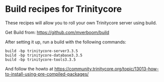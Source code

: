 # Build recipes for Trinitycore

These recipes will allow you to roll your own Trinitycore server using build.

Get Build from: https://github.com/mverboom/build

After setting it up, run a build with the following commands:

```
build -bp trinitycore-server3.3.5
build -bp trinitycore-database3.3.5
build -bp trinitycore-tools3.3.5
```

And follow the howto at https://community.trinitycore.org/topic/13013-how-to-install-using-pre-compiled-packages/
